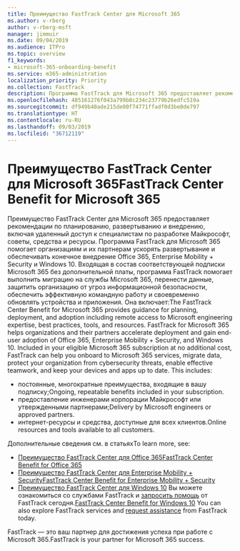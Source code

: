 ```yaml
---
title: Преимущество FastTrack Center для Microsoft 365
ms.author: v-rberg
author: v-rberg-msft
manager: jimmuir
ms.date: 09/04/2019
ms.audience: ITPro
ms.topic: overview
f1_keywords:
- microsoft-365-onboarding-benefit
ms.service: m365-administration
localization_priority: Priority
ms.collection: FastTrack
description: Программа FastTrack для Microsoft 365 предоставляет рекомендации по планированию, развертыванию и внедрению, включая удаленный доступ к специалистам по разработке Майкрософт, советы, средства и ресурсы. Программа FastTrack для Microsoft 365 помогает организациям и их партнерам ускорять развертывание и обеспечивать конечное внедрение Office 365, Windows 10 и Enterprise Mobility + Security.
ms.openlocfilehash: 485161276f043a799b8c234c23779b26edfc519a
ms.sourcegitcommit: df949b40ade215de00f74771ffadf0d3be0de797
ms.translationtype: HT
ms.contentlocale: ru-RU
ms.lasthandoff: 09/03/2019
ms.locfileid: "36712119"
---
```

# <a name="fasttrack-center-benefit-for-microsoft-365"></a><span data-ttu-id="d99d8-104">Преимущество FastTrack Center для Microsoft 365</span><span class="sxs-lookup"><span data-stu-id="d99d8-104">FastTrack Center Benefit for Microsoft 365</span></span>

<span data-ttu-id="d99d8-p102">Преимущество FastTrack Center для Microsoft 365 предоставляет рекомендации по планированию, развертыванию и внедрению, включая удаленный доступ к специалистам по разработке Майкрософт, советы, средства и ресурсы. Программа FastTrack для Microsoft 365 помогает организациям и их партнерам ускорять развертывание и обеспечивать конечное внедрение Office 365, Enterprise Mobility + Security и Windows 10. Входящая в состав соответствующей подписки Microsoft 365 без дополнительной платы, программа FastTrack помогает выполнить миграцию на службы Microsoft 365, перенести данные, защитить организацию от угроз информационной безопасности, обеспечить эффективную командную работу и своевременно обновлять устройства и приложения. Она включает:</span><span class="sxs-lookup"><span data-stu-id="d99d8-p102">The FastTrack Center Benefit for Microsoft 365 provides guidance for planning, deployment, and adoption including remote access to Microsoft engineering expertise, best practices, tools, and resources. FastTrack for Microsoft 365 helps organizations and their partners accelerate deployment and gain end-user adoption of Office 365, Enterprise Mobility + Security, and Windows 10. Included in your eligible Microsoft 365 subscription at no additional cost, FastTrack can help you onboard to Microsoft 365 services, migrate data, protect your organization from cybersecurity threats, enable effective teamwork, and keep your devices and apps up to date. This includes:</span></span>

- <span data-ttu-id="d99d8-109">постоянные, многократные преимущества, входящие в вашу подписку;</span><span class="sxs-lookup"><span data-stu-id="d99d8-109">Ongoing, repeatable benefits included in your subscription.</span></span>
- <span data-ttu-id="d99d8-110">предоставление инженерами корпорации Майкрософт или утвержденными партнерами;</span><span class="sxs-lookup"><span data-stu-id="d99d8-110">Delivery by Microsoft engineers or approved partners.</span></span>
- <span data-ttu-id="d99d8-111">интернет-ресурсы и средства, доступные для всех клиентов.</span><span class="sxs-lookup"><span data-stu-id="d99d8-111">Online resources and tools available to all customers.</span></span>
  
<span data-ttu-id="d99d8-112">Дополнительные сведения см. в статьях</span><span class="sxs-lookup"><span data-stu-id="d99d8-112">To learn more, see:</span></span>

- [<span data-ttu-id="d99d8-113">Преимущество FastTrack Center для Office 365</span><span class="sxs-lookup"><span data-stu-id="d99d8-113">FastTrack Center Benefit for Office 365</span></span>](O365-fasttrack-benefit-for-office-365.md) 
- [<span data-ttu-id="d99d8-114">Преимущество FastTrack Center для Enterprise Mobility + Security</span><span class="sxs-lookup"><span data-stu-id="d99d8-114">FastTrack Center Benefit for Enterprise Mobility + Security</span></span>](EMS-fasttrack-benefit-for-EMS.md)
- <span data-ttu-id="d99d8-115">[Преимущество FastTrack Center для Windows 10](Win-10-fasttrack-benefit-for-Windows-10.md) Вы можете ознакомиться со службами FastTrack и [запросить помощь](https://go.microsoft.com/fwlink/p/?LinkId=2003903) от FastTrack сегодня.</span><span class="sxs-lookup"><span data-stu-id="d99d8-115">[FastTrack Center Benefit for Windows 10](Win-10-fasttrack-benefit-for-Windows-10.md) You can also explore FastTrack services and [request assistance](https://go.microsoft.com/fwlink/p/?LinkId=2003903) from FastTrack today.</span></span>

<span data-ttu-id="d99d8-116">FastTrack — это ваш партнер для достижения успеха при работе с Microsoft 365.</span><span class="sxs-lookup"><span data-stu-id="d99d8-116">FastTrack is your partner for Microsoft 365 success.</span></span>
  
  

 
